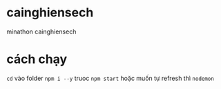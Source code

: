 # cainghiensech
minathon cainghiensech
# cách chạy
`cd` vào folder
`npm i --y` truoc
`npm start` hoặc muốn tự refresh thì `nodemon`
